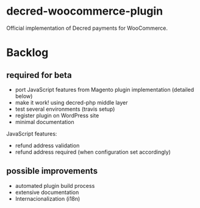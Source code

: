 # decred-woocommerce-plugin

Official implementation of Decred payments for WooCommerce.

# Backlog

## required for beta

* port JavaScript features from Magento plugin implementation (detailed below)
* make it work! using decred-php middle layer
* test several environments (travis setup)
* register plugin on WordPress site
* minimal documentation

JavaScript features:
- refund address validation
- refund address required (when configuration set accordingly)

## possible improvements

* automated plugin build process
* extensive documentation
* Internacionalization (i18n)
